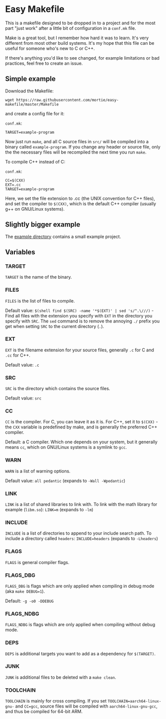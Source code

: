 # Easy Makefile

This is a makefile designed to be dropped in to a project and for the most part
"just work" after a little bit of configuration in a `conf.mk` file.

Make is a great tool, but I remember how hard it was to learn. It's very
different from most other build systems. It's my hope that this file can be
useful for someone who's new to C or C++.

If there's anything you'd like to see changed, for example limitations or bad
practices, feel free to create an issue.

## Simple example

Download the Makefile:

```
wget https://raw.githubusercontent.com/mortie/easy-makefile/master/Makefile
```

and create a config file for it:

`conf.mk`:
```
TARGET=example-program
```

Now just run `make`, and all C source files in `src/` will be compiled into a
binary called `example-program`. If you change any header or source file, only
the the necessary files will be recompiled the next time you run `make`.

To compile C++ instead of C:

`conf.mk`:
```
CC=$(CXX)
EXT=.cc
TARGET=example-program
```

Here, we set the file extension to .cc (the UNIX convention for C++ files), and
set the compiler to `$(CXX)`, which is the default C++ compiler (usually g++ on
GNU/Linux systems).

## Slightly bigger example

The [example directory](https://github.com/mortie/easy-makefile/tree/master/example)
contains a small example project.

## Variables

### TARGET

`TARGET` is the name of the binary.

### FILES

`FILES` is the list of files to compile.

Default value: `$(shell find $(SRC) -name '*$(EXT)' | sed 's/^.\///)` - Find
all files with the extension you specify with `EXT` in the directory you
specify with `SRC`. The `sed` command is to remove the annoying `./` prefix you
get when setting `SRC` to the current directory (`.`).

### EXT

`EXT` is the filename extension for your source files, generally `.c` for C and `.cc` for
C++.

Default value: `.c`

### SRC

`SRC` is the directory which contains the source files.

Default value: `src`

### CC

`CC` is the compiler. For C, you can leave it as it is. For C++, set it to
`$(CXX)` - the `CXX` variable is predefined by make, and is generally the
preferred C++ compiler.

Default: a C compiler. Which one depends on your system, but it generally means
`cc`, which on GNU/Linux systems is a symlink to `gcc`.

### WARN

`WARN` is a list of warning options.

Default value: `all pedantic` (expands to `-Wall -Wpedantic`)

### LINK

`LINK` is a list of shared libraries to link with. To link with the math
library for example (`libm.so`): `LINK=m` (expands to `-lm`)

### INCLUDE

`INCLUDE` is a list of directories to append to your include search path. To
include a directory called `headers`: `INCLUDE=headers` (expands to
`-Lheaders`)

### FLAGS

`FLAGS` is general compiler flags.

### FLAGS\_DBG

`FLAGS_DBG` is flags which are only applied when compiling in debug mode (aka
`make DEBUG=1`).

Default: `-g -o0 -DDEBUG`

### FLAGS\_NDBG

`FLAGS_NDBG` is flags which are only applied when compiling without debug mode.

### DEPS

`DEPS` is additional targets you want to add as a dependency for `$(TARGET)`.

### JUNK

`JUNK` is additional files to be deleted with a `make clean`.

### TOOLCHAIN

`TOOLCHAIN` is mainly for cross compiling. If you set
`TOOLCHAIN=aarch64-linux-gnu-` and `CC=gcc`, source files will be compiled with
`aarch64-linux-gnu-gcc`, and thus be compiled for 64-bit ARM.
